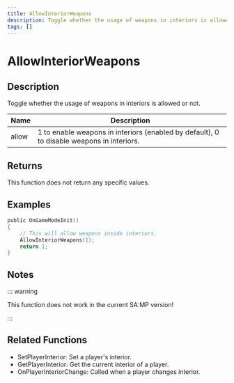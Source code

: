 ```yaml
---
title: AllowInteriorWeapons
description: Toggle whether the usage of weapons in interiors is allowed or not.
tags: []
---
```


# AllowInteriorWeapons

## Description

Toggle whether the usage of weapons in interiors is allowed or not.

| Name  | Description                                                                               |
| ----- | ----------------------------------------------------------------------------------------- |
| allow | 1 to enable weapons in interiors (enabled by default), 0 to disable weapons in interiors. |

## Returns

This function does not return any specific values.

## Examples

```c
public OnGameModeInit()
{
    // This will allow weapons inside interiors.
    AllowInteriorWeapons(1);
    return 1;
}
```

## Notes

::: warning

This function does not work in the current SA:MP version!

:::

## Related Functions

- SetPlayerInterior: Set a player's interior.
- GetPlayerInterior: Get the current interior of a player.
- OnPlayerInteriorChange: Called when a player changes interior.
